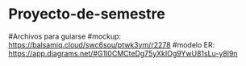 # Proyecto-de-semestre

#Archivos para guiarse
#mockup: https://balsamiq.cloud/swc6sou/ptwk3ym/r2278
#modelo ER: https://app.diagrams.net/#G1I0CMCteDg75yXkIOg9YwU81sLu-y8l9n